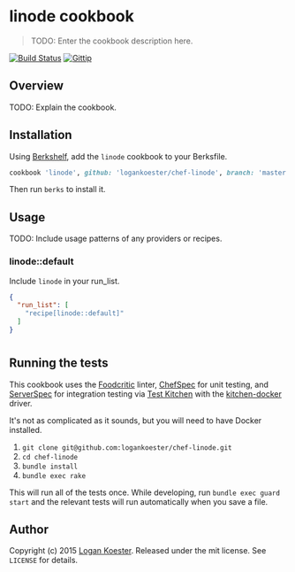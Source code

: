 # linode cookbook
> TODO: Enter the cookbook description here.

[![Build Status](http://ci.ldk.io/logankoester/chef-linode/badge)](http://ci.ldk.io/logankoester/chef-linode/)
[![Gittip](http://img.shields.io/gittip/logankoester.png)](https://www.gittip.com/logankoester/)

## Overview

TODO: Explain the cookbook.

## Installation

Using [Berkshelf](http://berkshelf.com/), add the `linode` cookbook to your Berksfile.

```ruby
cookbook 'linode', github: 'logankoester/chef-linode', branch: 'master'
```
Then run `berks` to install it.

## Usage

TODO: Include usage patterns of any providers or recipes.

### linode::default

Include `linode` in your run_list.

```json
{
  "run_list": [
    "recipe[linode::default]"
  ]
}
```
#
## Running the tests

This cookbook uses the [Foodcritic](http://www.foodcritic.io/) linter, [ChefSpec](http://sethvargo.github.io/chefspec/) for unit testing, and [ServerSpec](http://serverspec.org/) for integration testing via [Test Kitchen](http://kitchen.ci/) with the [kitchen-docker](https://github.com/portertech/kitchen-docker) driver.

It's not as complicated as it sounds, but you will need to have Docker installed.

1. `git clone git@github.com:logankoester/chef-linode.git`
2. `cd chef-linode`
3. `bundle install`
4. `bundle exec rake`

This will run all of the tests once. While developing, run `bundle exec guard start` and the relevant tests will run automatically when you save a file.

## Author

Copyright (c) 2015 [Logan Koester](http://logankoester.com). Released under the mit license. See `LICENSE` for details.
